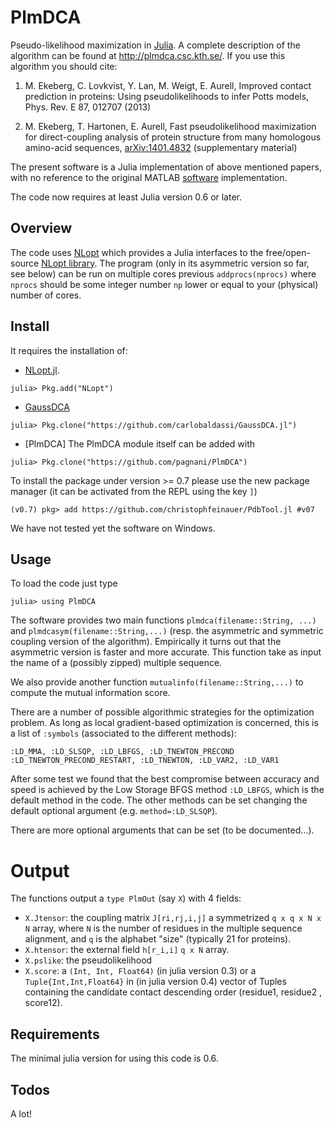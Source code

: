 PlmDCA
======

Pseudo-likelihood maximization in [Julia](http://julialang.org). A
complete description of the algorithm can be found at
http://plmdca.csc.kth.se/. If you use this algorithm you should cite:

1. M. Ekeberg, C. Lovkvist, Y. Lan, M. Weigt, E. Aurell, Improved
   contact prediction in proteins: Using pseudolikelihoods to infer Potts
   models, Phys. Rev. E 87, 012707 (2013)

2. M. Ekeberg, T. Hartonen, E. Aurell, Fast pseudolikelihood
   maximization for direct-coupling analysis of protein structure from
   many homologous amino-acid sequences,
   [arXiv:1401.4832](http://arxiv.org/abs/1401.4832) (supplementary
   material)

The present software is a Julia implementation of above mentioned
papers, with no reference to the original MATLAB
[software](http://plmdca.csc.kth.se) implementation.

The code now requires at least Julia version 0.6 or later.

Overview
--------

The code uses [NLopt](https://github.com/JuliaOpt/NLopt.jl) which
provides a Julia interfaces to the free/open-source [NLopt
library](http://ab-initio.mit.edu/wiki/index.php/NLopt). The program
(only in its asymmetric version so far, see below) can be run on
multiple cores previous ``addprocs(nprocs)`` where ``nprocs`` should
be some integer number `np` lower or equal to your (physical) number
of cores.

Install
-------

It requires the installation of:

* [NLopt.jl](https://github.com/JuliaOpt/NLopt.jl). 
```
julia> Pkg.add("NLopt")
```
* [GaussDCA](https://github.com/carlobaldassi/GaussDCA.jl)
```
julia> Pkg.clone("https://github.com/carlobaldassi/GaussDCA.jl")
```
* [PlmDCA] The PlmDCA module itself can be added with
```
julia> Pkg.clone("https://github.com/pagnani/PlmDCA")
```

To install the package under version >= 0.7 please use the new package manager (it can be activated from the REPL using the key `]`)

```
(v0.7) pkg> add https://github.com/christophfeinauer/PdbTool.jl #v07
```


   
We have not tested yet the software on Windows.

Usage
-----
To load the code just type
```
julia> using PlmDCA
```

The software provides two main functions `plmdca(filename::String,
...)` and `plmdcasym(filename::String,...)` (resp. the asymmetric and
symmetric coupling version of the algorithm). Empirically it turns out
that the asymmetric version is faster and more accurate. This function
take as input the name of a (possibly zipped) multiple sequence.

We also provide another function `mutualinfo(filename::String,...)` to
compute the mutual information score. 

There are a number of possible algorithmic strategies for the
optimization problem. As long as local gradient-based optimization is
concerned, this is a list of `:symbols` (associated to the different
methods): 
```
:LD_MMA, :LD_SLSQP, :LD_LBFGS, :LD_TNEWTON_PRECOND
:LD_TNEWTON_PRECOND_RESTART, :LD_TNEWTON, :LD_VAR2, :LD_VAR1
```

After some test we found that the best compromise between accuracy and
speed is achieved by the Low Storage BFGS method `:LD_LBFGS`, which is
the default method in the code. The other methods can be set changing
the default optional argument (e.g. `method=:LD_SLSQP`).

There are more optional arguments that can be set (to be documented...).

Output
======
The functions output a `type PlmOut` (say `X`) with 4 fields:


*  `X.Jtensor`: the coupling matrix `J[ri,rj,i,j]` a symmetrized
`q x q x N x N` array, where `N` is the number of residues in the
multiple sequence alignment, and `q` is the alphabet "size" (typically
21 for proteins).
*  `X.htensor`: the external field `h[r_i,i]` `q x N` array.
*  `X.pslike`: the pseudolikelihood
*  `X.score`: a `(Int, Int, Float64)` (in julia version 0.3) or a
`Tuple{Int,Int,Float64}` in (in julia version 0.4) vector of Tuples containing the candidate contact descending order (residue1, residue2 , score12).

Requirements
---

The minimal julia version for using this code is 0.6.

Todos 
----- 

A lot!
